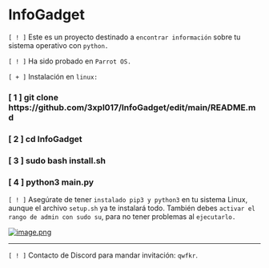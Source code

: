 # InfoGadget
`[ ! ]` Este es un proyecto destinado a `encontrar información` sobre tu sistema operativo con `python.`

`[ ! ]` Ha sido probado en `Parrot OS.`

`[ + ]` Instalación en `linux:`
<h3>[ 1 ] git clone https://github.com/3xpl017/InfoGadget/edit/main/README.md</h3>
<h3>[ 2 ] cd InfoGadget</h3>
<h3>[ 3 ] sudo bash install.sh</h3>
<h3>[ 4 ] python3 main.py</h3>

`[ ! ]` Asegúrate de tener `instalado pip3 y python3` en tu sistema Linux, aunque el archivo `setup.sh` ya te instalará todo. También debes `activar el rango de admin con sudo su`, para no tener problemas al `ejecutarlo.`

[![image.png](https://i.postimg.cc/43Qr7V1v/image.png)](https://postimg.cc/SXjZHX3j)
<hr>

`[ ! ]` Contacto de Discord para mandar invitación: `qwfkr`.
